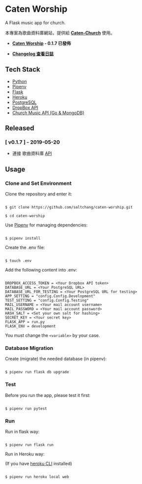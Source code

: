# Caten Worship

A Flask music app for church.

本專案為歌曲資料庫網站，提供給 **[Caten-Church](https://caten-church.com)** 使用。

- **[Caten Worship](https://caten-worship.herokuapp.com) - 0.1.7 已發佈**

- **[Changelog 查看日誌](https://github.com/saltchang/caten-worship/blob/master/CHANGELOG.md)**

## Tech Stack

- [Python](https://www.python.org/)
- [Pipenv](https://github.com/pypa/pipenv)
- [Flask](http://flask.pocoo.org/)
- [Heroku](https://www.heroku.com/home)
- [PostgreSQL](https://www.postgresql.org/)
- [DropBox API](https://www.dropbox.com/developers/documentation/http/overview)
- [Church Music API (Go & MongoDB)](https://github.com/saltchang/church-music-api)

## Released

### [ v0.1.7 ] - 2019-05-20

- 連接 歌曲資料庫 [API](https://github.com/saltchang/church-music-api)

## Usage

### Clone and Set Environment

Clone the repository and enter it:

```shell

$ git clone https://github.com/saltchang/caten-worship.git

$ cd caten-worship

```

Use [Pipenv](https://github.com/pypa/pipenv) for managing dependencies:

```shell

$ pipenv install

```

Create the .env file:

```shell

$ touch .env

```

Add the following content into .env:

```text

DROPBOX_ACCESS_TOKEN = <Your Dropbox API token>
DATABASE_URL = <Your PostgreSQL URL>
DATABASE_URL_FOR_TESTING = <Your PostgreSQL URL for testing>
APP_SETTING = "config.Config.Development"
TEST_SETTING = "config.Config.Testing"
MAIL_USERNAME = <Your mail account username>
MAIL_PASSWORD = <Your mail account password>
HASH_SALT = <Set your own salt for hashing>
SECRET_KEY = <Your secret key>
FLASK_APP = run.py
FLASK_ENV = development

```

You must change the `<variable>` by your case.

### Database Migration

Create (migrate) the needed database (in pipenv):

```shell

$ pipenv run flask db upgrade

```

### Test

Before you run the app, please test it first:

```shell

$ pipenv run pytest

```

### Run

Run in flask way:

```shell

$ pipenv run flask run

```

Run in Heroku way:

(If you have [heroku CLI](https://devcenter.heroku.com/articles/heroku-cli) installed)

```shell

$ pipenv run heroku local web

```

